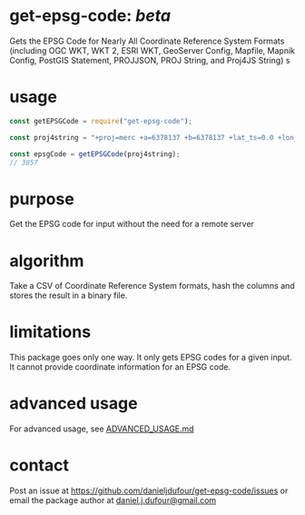 # get-epsg-code: *beta*
Gets the EPSG Code for Nearly All Coordinate Reference System Formats (including OGC WKT, WKT 2, ESRI WKT, GeoServer Config, Mapfile, Mapnik Config, PostGIS Statement, PROJJSON, PROJ String, and Proj4JS String)
s
# usage
```javascript
const getEPSGCode = require("get-epsg-code");

const proj4string = "+proj=merc +a=6378137 +b=6378137 +lat_ts=0.0 +lon_0=0.0 +x_0=0.0 +y_0=0 +k=1.0 +units=m +nadgrids=@null +wktext  +no_defs";

const epsgCode = getEPSGCode(proj4string);
// 3857
```

# purpose
Get the EPSG code for input without the need for a remote server

# algorithm
Take a CSV of Coordinate Reference System formats, hash the columns and stores the result in a binary file.

# limitations
This package goes only one way. It only gets EPSG codes for a given input. It cannot provide coordinate information for an EPSG code.

# advanced usage
For advanced usage, see [ADVANCED_USAGE.md](https://github.com/DanielJDufour/get-epsg-code/blob/master/ADVANCED_USAGE.md)

# contact
Post an issue at https://github.com/danieljdufour/get-epsg-code/issues or email the package author at daniel.j.dufour@gmail.com
